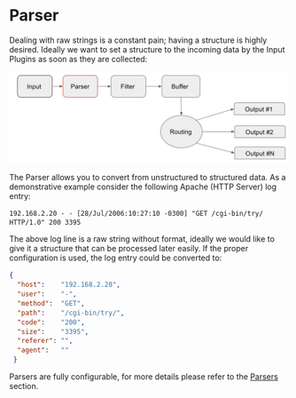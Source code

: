 # Parser

Dealing with raw strings is a constant pain; having a structure is highly desired. Ideally we want to set a structure to the incoming data by the Input Plugins as soon as they are collected:

![](../imgs/flb_workflow_parser.jpg)

The Parser allows you to convert from unstructured to structured data. As a demonstrative example consider the following Apache (HTTP Server) log entry:

```
192.168.2.20 - - [28/Jul/2006:10:27:10 -0300] "GET /cgi-bin/try/ HTTP/1.0" 200 3395
```

The above log line is a raw string without format, ideally we would like to give it a structure that can be processed later easily. If the proper configuration is used, the log entry could be converted to:

```json
{
  "host":    "192.168.2.20",
  "user":    "-",
  "method":  "GET",
  "path":    "/cgi-bin/try/",
  "code":    "200",
  "size":    "3395",
  "referer": "",
  "agent":   ""
 }
 ```

Parsers are fully configurable, for more details please refer to the [Parsers](../parser/README.md) section.
